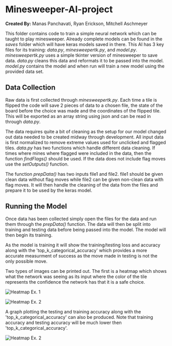 # **Minesweeper-AI-project**
**Created By:** Manas Panchavati, Ryan Erickson, Mitchell Aschmeyer

This folder contains code to train a simple neural network which can be taught to play minesweeper. Already complete models can be found in the *saves* folder which will have keras models saved in there. This AI has 3 key files for its training: *data.py*, *minesweepertk.py*, and *model.py*. *minesweepertk.py* uses a simple tkinter version of minesweeper to save data. *data.py* cleans this data and reformats it to be passed into the model. *model.py* contains the model and when run will train a new model using the provided data set. 

## **Data Collection**

Raw data is first collected through *minesweepertk.py*. Each time a tile is flipped the code will save 2 pieces of data to a chosen file, the state of the board before the choice was made and the coordinates of the flipped tile. This will be exported as an array string using json and can be read in through *data.py*. 

The data requires quite a bit of cleaning as the setup for our model changed out data needed to be created midway through development. All input data is first normalized to remove extreme values used for unclicked and flagged tiles. *data.py* has two functions which handle different data cleaning. If times where mines where flagged were included in the data, then the function *findFlags()* should be used. If the data does not include flag moves use the *setOutputs()* function. 

The function *prepData()* has two inputs file1 and file2. file1 should be given clean data without flag moves while file2 can be given non-clean data with flag moves. It will then handle the cleaning of the data from the files and prepare it to be used by the keras model. 

## **Running the Model**

Once data has been collected simply open the files for the data and run them through the *prepData()* function. The data will then be split into training and testing data before being passed into the model. The model will then begin its training. 

As the model is training it will show the training/testing loss and accuracy along with the 'top_k_categorical_accuracy' which provides a more accurate measurment of success as the move made in testing is not the only possible move. 

Two types of images can be printed out. The first is a heatmap which shows what the network was seeing as its input where the color of the tile represents the confidence the network has that it is a safe choice. 

![Heatmap Ex. 1](..\screenshots\Figure_1.png)

![Heatmap Ex. 2](..\screenshots\Figure_2.png)

A graph plotting the testing and training accuracy along with the 'top_k_categorical_accuracy' can also be produced. Note that training accuracy and testing accuracy will be much lower then 'top_k_categorical_accuracy'. 

![Heatmap Ex. 2](..\screenshots\Results.png)